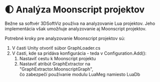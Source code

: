 # 🌓 Analýza Moonscript projektov

Bežne sa softvér 3DSoftViz používa na analyzovanie Lua projektov. Jeho implementácia však umožňuje analyzovanie aj Moonscript projektov.

Potrebné kroky pre analyzovanie Moonscript projektov sú:

1. V časti Unity otvoriť súbor GraphLoader.cs
2. V časti, kde sa pridáva konfigurácia - teda v Configuration.Add():
    1. Nastaviť cestu k Moonscript projektu
    2. Nastaviť atribút GraphExtractor na "GraphExtractor.MoonscriptGraph",  
       čo zabezpečí používanie modulu LuaMeg namiesto LuaDb
